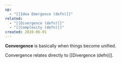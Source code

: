 ```yaml
---
up:
  - "[[Idea Emergence (defn)]]"
related:
  - "[[Divergence (defn)]]"
  - "[[Complexity (defn)]]"
created: 2020-06-01
---
```

 **Convergence** is basically when things become unified.

Convergence relates directly to [[Divergence (defn)]].